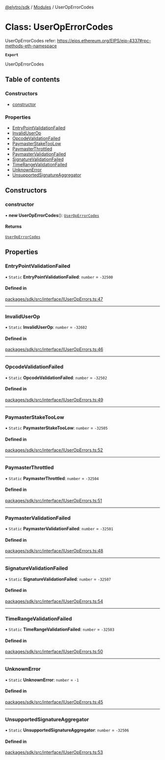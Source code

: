 [@elytro/sdk](../README.md) / [Modules](../modules.md) / UserOpErrorCodes

# Class: UserOpErrorCodes

UserOpErrorCodes
refer: https://eips.ethereum.org/EIPS/eip-4337#rpc-methods-eth-namespace

**`Export`**

UserOpErrorCodes

## Table of contents

### Constructors

- [constructor](UserOpErrorCodes.md#constructor)

### Properties

- [EntryPointValidationFailed](UserOpErrorCodes.md#entrypointvalidationfailed)
- [InvalidUserOp](UserOpErrorCodes.md#invaliduserop)
- [OpcodeValidationFailed](UserOpErrorCodes.md#opcodevalidationfailed)
- [PaymasterStakeTooLow](UserOpErrorCodes.md#paymasterstaketoolow)
- [PaymasterThrottled](UserOpErrorCodes.md#paymasterthrottled)
- [PaymasterValidationFailed](UserOpErrorCodes.md#paymastervalidationfailed)
- [SignatureValidationFailed](UserOpErrorCodes.md#signaturevalidationfailed)
- [TimeRangeValidationFailed](UserOpErrorCodes.md#timerangevalidationfailed)
- [UnknownError](UserOpErrorCodes.md#unknownerror)
- [UnsupportedSignatureAggregator](UserOpErrorCodes.md#unsupportedsignatureaggregator)

## Constructors

### constructor

• **new UserOpErrorCodes**(): [`UserOpErrorCodes`](UserOpErrorCodes.md)

#### Returns

[`UserOpErrorCodes`](UserOpErrorCodes.md)

## Properties

### EntryPointValidationFailed

▪ `Static` **EntryPointValidationFailed**: `number` = `-32500`

#### Defined in

[packages/sdk/src/interface/IUserOpErrors.ts:47](https://github.com/jayden-sudo/elytro-wallet-lib/blob/86ed41b3b7e27b9de5339986244a72cb1f25e2cf/packages/sdk/src/interface/IUserOpErrors.ts#L47)

___

### InvalidUserOp

▪ `Static` **InvalidUserOp**: `number` = `-32602`

#### Defined in

[packages/sdk/src/interface/IUserOpErrors.ts:46](https://github.com/jayden-sudo/elytro-wallet-lib/blob/86ed41b3b7e27b9de5339986244a72cb1f25e2cf/packages/sdk/src/interface/IUserOpErrors.ts#L46)

___

### OpcodeValidationFailed

▪ `Static` **OpcodeValidationFailed**: `number` = `-32502`

#### Defined in

[packages/sdk/src/interface/IUserOpErrors.ts:49](https://github.com/jayden-sudo/elytro-wallet-lib/blob/86ed41b3b7e27b9de5339986244a72cb1f25e2cf/packages/sdk/src/interface/IUserOpErrors.ts#L49)

___

### PaymasterStakeTooLow

▪ `Static` **PaymasterStakeTooLow**: `number` = `-32505`

#### Defined in

[packages/sdk/src/interface/IUserOpErrors.ts:52](https://github.com/jayden-sudo/elytro-wallet-lib/blob/86ed41b3b7e27b9de5339986244a72cb1f25e2cf/packages/sdk/src/interface/IUserOpErrors.ts#L52)

___

### PaymasterThrottled

▪ `Static` **PaymasterThrottled**: `number` = `-32504`

#### Defined in

[packages/sdk/src/interface/IUserOpErrors.ts:51](https://github.com/jayden-sudo/elytro-wallet-lib/blob/86ed41b3b7e27b9de5339986244a72cb1f25e2cf/packages/sdk/src/interface/IUserOpErrors.ts#L51)

___

### PaymasterValidationFailed

▪ `Static` **PaymasterValidationFailed**: `number` = `-32501`

#### Defined in

[packages/sdk/src/interface/IUserOpErrors.ts:48](https://github.com/jayden-sudo/elytro-wallet-lib/blob/86ed41b3b7e27b9de5339986244a72cb1f25e2cf/packages/sdk/src/interface/IUserOpErrors.ts#L48)

___

### SignatureValidationFailed

▪ `Static` **SignatureValidationFailed**: `number` = `-32507`

#### Defined in

[packages/sdk/src/interface/IUserOpErrors.ts:54](https://github.com/jayden-sudo/elytro-wallet-lib/blob/86ed41b3b7e27b9de5339986244a72cb1f25e2cf/packages/sdk/src/interface/IUserOpErrors.ts#L54)

___

### TimeRangeValidationFailed

▪ `Static` **TimeRangeValidationFailed**: `number` = `-32503`

#### Defined in

[packages/sdk/src/interface/IUserOpErrors.ts:50](https://github.com/jayden-sudo/elytro-wallet-lib/blob/86ed41b3b7e27b9de5339986244a72cb1f25e2cf/packages/sdk/src/interface/IUserOpErrors.ts#L50)

___

### UnknownError

▪ `Static` **UnknownError**: `number` = `-1`

#### Defined in

[packages/sdk/src/interface/IUserOpErrors.ts:45](https://github.com/jayden-sudo/elytro-wallet-lib/blob/86ed41b3b7e27b9de5339986244a72cb1f25e2cf/packages/sdk/src/interface/IUserOpErrors.ts#L45)

___

### UnsupportedSignatureAggregator

▪ `Static` **UnsupportedSignatureAggregator**: `number` = `-32506`

#### Defined in

[packages/sdk/src/interface/IUserOpErrors.ts:53](https://github.com/jayden-sudo/elytro-wallet-lib/blob/86ed41b3b7e27b9de5339986244a72cb1f25e2cf/packages/sdk/src/interface/IUserOpErrors.ts#L53)
